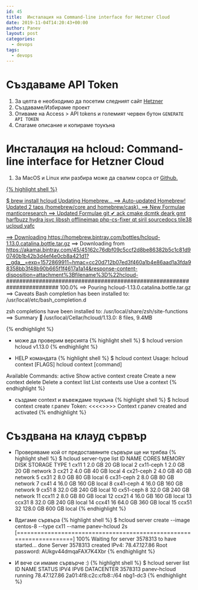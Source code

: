 ```yaml
---
id: 45
title:  Инсталация на Command-line interface for Hetzner Cloud
date: 2019-11-04T14:20:43+00:00
author: Panev
layout: post
categories:
  - devops
tags:
  - devops
---
```


# Създаваме API Token 

1) За целта е необходимо да посетим следният сайт <a href="https://console.hetzner.cloud">Hetzner</a>
2) Създаваме/Избираме проект
3) Отиваме на Access > API tokens и големият червен бутон `GENERATE API TOKEN`
4) Слагаме описание и копираме тоукъна

# Инсталация на hcloud: Command-line interface for Hetzner Cloud

1) За MacOS и Linux или разбира може да свалим сорса от <a href="https://github.com/hetznercloud/cli/releases/tag/v1.13.0">Github.

{% highlight shell %}

$ brew install hcloud
Updating Homebrew...
==> Auto-updated Homebrew!
Updated 2 taps (homebrew/core and homebrew/cask).
==> New Formulae
manticoresearch
==> Updated Formulae
git ✔          ack            cmake          dcmtk          deark          gmt            harfbuzz       hydra          jsvc           libssh         offlineimap    php-cs-fixer   qt             siril          sourcedocs     tile38         ucloud         yafc

==> Downloading https://homebrew.bintray.com/bottles/hcloud-1.13.0.catalina.bottle.tar.gz
==> Downloading from https://akamai.bintray.com/45/45162c76dbf09c5ccf2d8be86382b5c1c81d90740b1b42b3d4ef4e0cb8a421d1?__gda__=exp=1572869911~hmac=cc20d712b07ed3f460a1b4e86aad1a3fda98358bb3f48b90b665f1f4617a1a14&response-content-disposition=attachment%3Bfilename%3D%22hcloud-
######################################################################## 100.0%
==> Pouring hcloud-1.13.0.catalina.bottle.tar.gz
==> Caveats
Bash completion has been installed to:
  /usr/local/etc/bash_completion.d

zsh completions have been installed to:
  /usr/local/share/zsh/site-functions
==> Summary
🍺  /usr/local/Cellar/hcloud/1.13.0: 8 files, 9.4MB

{% endhighlight %}

- може да проверим версията
{% highlight shell %}
$ hcloud version
hcloud v1.13.0
{% endhighlight %}

- HELP командата
{% highlight shell %}
$ hcloud context
Usage:
  hcloud context [FLAGS]
  hcloud context [command]

Available Commands:
  active      Show active context
  create      Create a new context
  delete      Delete a context
  list        List contexts
  use         Use a context
{% endhighlight %}

- създаме context и въвеждаме тоукъна
{% highlight shell %}
$ hcloud context create r.panev
Token:    <<<<<TOKEN>>>>>
Context r.panev created and activated
{% endhighlight %}

# Създвана на клауд сървър

- Проверяваме кой от предоставяните сървъри ще ни трябва
{% highlight shell %}
$ hcloud server-type list
ID   NAME        CORES   MEMORY     DISK     STORAGE TYPE
1    cx11        1       2.0 GB     20 GB    local
2    cx11-ceph   1       2.0 GB     20 GB    network
3    cx21        2       4.0 GB     40 GB    local
4    cx21-ceph   2       4.0 GB     40 GB    network
5    cx31        2       8.0 GB     80 GB    local
6    cx31-ceph   2       8.0 GB     80 GB    network
7    cx41        4       16.0 GB    160 GB   local
8    cx41-ceph   4       16.0 GB    160 GB   network
9    cx51        8       32.0 GB    240 GB   local
10   cx51-ceph   8       32.0 GB    240 GB   network
11   ccx11       2       8.0 GB     80 GB    local
12   ccx21       4       16.0 GB    160 GB   local
13   ccx31       8       32.0 GB    240 GB   local
14   ccx41       16      64.0 GB    360 GB   local
15   ccx51       32      128.0 GB   600 GB   local
{% endhighlight %}

- Вдигаме сървъра 
{% highlight shell %}
$ hcloud server create --image centos-8 --type cx11 --name panev-hcloud
   2s [====================================================================] 100%
Waiting for server 3578313 to have started... done
Server 3578313 created
IPv4: 78.47.127.86
Root password: AUkgv44dmqaFAX7K4Xbr
{% endhighlight %}

- И вече си имаме сървърче :)
{% highlight shell %}
$ hcloud server list
ID        NAME                 STATUS    IPV4           IPV6                     DATACENTER
3578313   panev-hcloud         running   78.47.127.86   2a01:4f8:c2c:cfb8::/64   nbg1-dc3
{% endhighlight %}

